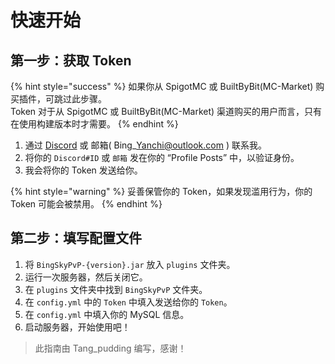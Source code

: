 # 快速开始

## 第一步：获取 Token

{% hint style="success" %}
如果你从 SpigotMC 或 BuiltByBit(MC-Market) 购买插件，可跳过此步骤。\
Token 对于从 SpigotMC 或 BuiltByBit(MC-Market) 渠道购买的用户而言，只有在使用构建版本时才需要。
{% endhint %}

1. 通过 [Discord](https://discord.gg/MZ74zFevCD) 或 邮箱( Bing\_Yanchi@outlook.com ) 联系我。
2. 将你的 `Discord#ID` 或 `邮箱`  发在你的 “Profile Posts” 中，以验证身份。
3. 我会将你的 Token 发送给你。

{% hint style="warning" %}
妥善保管你的 Token，如果发现滥用行为，你的 Token 可能会被禁用。
{% endhint %}

## 第二步：填写配置文件

1. 将 `BingSkyPvP-{version}.jar` 放入 `plugins` 文件夹。
2. 运行一次服务器，然后关闭它。
3. 在 `plugins` 文件夹中找到 `BingSkyPvP` 文件夹。
4. 在 `config.yml` 中的 `Token` 中填入发送给你的 `Token`。
5. 在 `config.yml` 中填入你的 MySQL 信息。
6. 启动服务器，开始使用吧！

> 此指南由 Tang\_pudding 编写，感谢！
